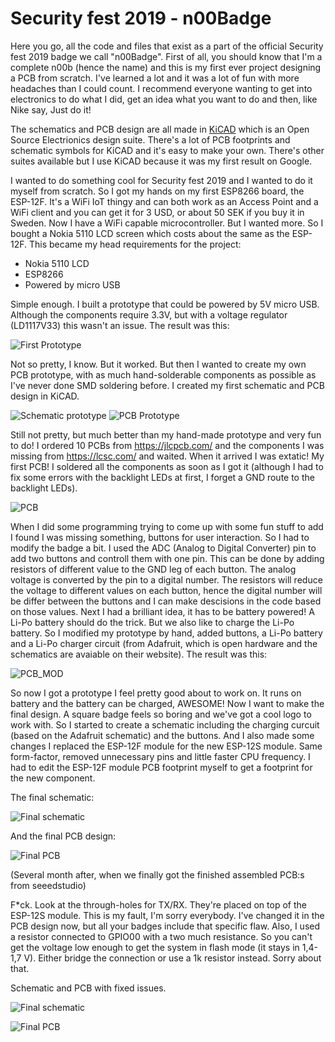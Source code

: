 # Security fest 2019 - n00Badge
Here you go, all the code and files that exist as a part of the official Security fest 2019 badge we call "n00Badge". First of all, you should know that I'm a complete n00b (hence the name) and this is my first ever project designing a PCB from scratch. I've learned a lot and it was a lot of fun with more headaches than I could count. I recommend everyone wanting to get into electronics to do what I did, get an idea what you want to do and then, like Nike say, Just do it!

The schematics and PCB design are all made in [KiCAD](http://kicad-pcb.org/) which is an Open Source Electrionics design suite. There's a lot of PCB footprints and schematic symbols for KiCAD and it's easy to make your own. There's other suites available but I use KiCAD because it was my first result on Google. 

I wanted to do something cool for Security fest 2019 and I wanted to do it myself from scratch. So I got my hands on my first ESP8266 board, the ESP-12F. It's a WiFi IoT thingy and can both work as an Access Point and a WiFi client and you can get it for 3 USD, or about 50 SEK if you buy it in Sweden. Now I have a WiFi capable microcontroller. But I wanted more. So I bought a Nokia 5110 LCD screen which costs about the same as the ESP-12F. This became my head requirements for the project:

  * Nokia 5110 LCD
  * ESP8266
  * Powered by micro USB

Simple enough. I built a prototype that could be powered by 5V micro USB. Although the components require 3.3V, but with a voltage regulator (LD1117V33) this wasn't an issue. The result was this:

![First Prototype](https://github.com/bewniac/securityfest-badge-2019/blob/master/images/First_prototype.jpg)

Not so pretty, I know. But it worked. But then I wanted to create my own PCB prototype, with as much hand-solderable components as possible as I've never done SMD soldering before. I created my first schematic and PCB design in KiCAD. 

![Schematic prototype](https://github.com/bewniac/securityfest-badge-2019/blob/master/images/Prototype1_schematic.png)
![PCB Prototype](https://github.com/bewniac/securityfest-badge-2019/blob/master/images/PCB_Prototype1.png)

Still not pretty, but much better than my hand-made prototype and very fun to do! I ordered 10 PCBs from https://jlcpcb.com/ and the components I was missing from https://lcsc.com/ and waited. When it arrived I was extatic! My first PCB! I soldered all the components as soon as I got it (although I had to fix some errors with the backlight LEDs at first, I forget a GND route to the backlight LEDs). 

![PCB](https://github.com/bewniac/securityfest-badge-2019/blob/master/images/Prototype_PCB2.jpg)

When I did some programming trying to come up with some fun stuff to add I found I was missing something, buttons for user interaction. So I had to modify the badge a bit. I used the ADC (Analog to Digital Converter) pin to add two buttons and controll them with one pin. This can be done by adding resistors of different value to the GND leg of each button. The analog voltage is converted by the pin to a digital number. The resistors will reduce the voltage to different values on each button, hence the digital number will be differ between the buttons and I can make descisions in the code based on those values. Next I had a brilliant idea, it has to be battery powered! A Li-Po battery should do the trick. But we also like to charge the Li-Po battery. So I modified my prototype by hand, added buttons, a Li-Po battery and a Li-Po charger circuit (from Adafruit, which is open hardware and the schematics are avaiable on their website). The result was this:

![PCB_MOD](https://github.com/bewniac/securityfest-badge-2019/blob/master/images/Prototype_PCB_mod.jpg)

So now I got a prototype I feel pretty good about to work on. It runs on battery and the battery can be charged, AWESOME! Now I want to make the final design. A square badge feels so boring and we've got a cool logo to work with. So I started to create a schematic including the charging curcuit (based on the Adafruit schematic) and the buttons. And I also made some changes I replaced the ESP-12F module for the new ESP-12S module. Same form-factor, removed unnecessary pins and little faster CPU frequency. I had to edit the ESP-12F module PCB footprint myself to get a footprint for the new component. 

The final schematic:

![Final schematic](https://github.com/bewniac/securityfest-badge-2019/blob/master/images/Final_schematic.png)

And the final PCB design:

![Final PCB](https://github.com/bewniac/securityfest-badge-2019/blob/master/images/Final_PCB.png)

(Several month after, when we finally got the finished assembled PCB:s from seeedstudio)

F\*ck. Look at the through-holes for TX/RX. They're placed on top of the ESP-12S module. This is my fault, I'm sorry everybody. I've changed it in the PCB design now, but all your badges include that specific flaw. Also, I used a resistor connected to GPIO00 with a two much resistance. So you can't get the voltage low enough to get the system in flash mode (it stays in 1,4-1,7 V). Either bridge the connection or use a 1k resistor instead. Sorry about that. 

Schematic and PCB with fixed issues.

![Final schematic](https://github.com/bewniac/securityfest-badge-2019/blob/master/images/Final_schematic_rev2.png)

![Final PCB](https://github.com/bewniac/securityfest-badge-2019/blob/master/images/Final_PCB_rev2.png)
